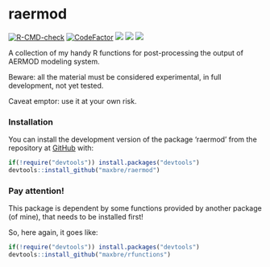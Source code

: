 
<!-- README.md is generated from README.Rmd. Please edit that file -->

# raermod

<!-- badges: start -->

[![R-CMD-check](https://github.com/maxbre/raermod/actions/workflows/R-CMD-check.yaml/badge.svg)](https://github.com/maxbre/raermod/actions/workflows/R-CMD-check.yaml)
[![CodeFactor](https://www.codefactor.io/repository/github/maxbre/raermod/badge)](https://www.codefactor.io/repository/github/maxbre/raermod)
[![](https://img.shields.io/badge/devel%20version-0.0.1-blue.svg)](https://github.com/maxbre/raermod)
[![](https://img.shields.io/badge/lifecycle-experimental-orange.svg)](https://lifecycle.r-lib.org/articles/stages.html#experimental)
[![](https://img.shields.io/github/languages/code-size/maxbre/rlapmod.svg)](https://github.com/maxbre/raermod)
<!-- badges: end -->

A collection of my handy R functions for post-processing the output of
AERMOD modeling system.

Beware: all the material must be considered experimental, in full
development, not yet tested.

Caveat emptor: use it at your own risk.

### Installation

You can install the development version of the package ‘raermod’ from
the repository at [GitHub](https://github.com/maxbre/raermod/) with:

``` r
if(!require("devtools")) install.packages("devtools")
devtools::install_github("maxbre/raermod")
```

### Pay attention!

This package is dependent by some functions provided by another package
(of mine), that needs to be installed first!

So, here again, it goes like:

``` r
if(!require("devtools")) install.packages("devtools")
devtools::install_github("maxbre/rfunctions")
```
